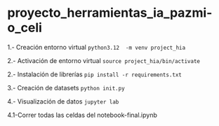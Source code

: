 # proyecto_herramientas_ia_pazmi-o_celi

1.- Creación entorno virtual
    `python3.12  -m venv project_hia`
    
2.- Activación de entorno virtual
    `source project_hia/bin/activate`
    
2.- Instalación de librerías
    `pip install -r requirements.txt`
    
3.- Creación de datasets
    `python init.py`
    
4.- Visualización de datos
    `jupyter lab`
    
4.1-Correr todas las celdas del notebook-final.ipynb
